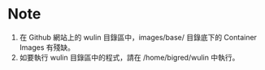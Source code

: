 # Note

1. 在 Github 網站上的 wulin 目錄區中，images/base/ 目錄底下的 Container Images 有殘缺。
2. 如要執行 wulin 目錄區中的程式，請在 /home/bigred/wulin 中執行。
